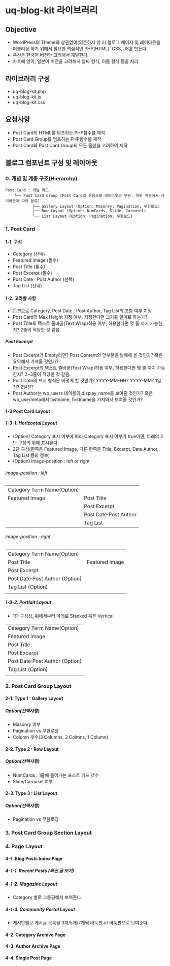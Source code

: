# uq-blog-kit 라이브러리

## Objective

- WordPress의 Theme와 상관없이(의존하지 않고) 블로그 페이지 및 레이아웃을 퍼블리싱 하기 위해서 필요한 핵심적인 PHP(HTML), CSS, JS를 만든다.
- 우선은 한국어 버전만 고려해서 개발한다.
- 차후에 영어, 일본어 버전을 고려해서 날짜 형식, 이름 형식 등을 처리

## 라이브러리 구성

- uq-blog-kit.php
- uq-blog-kit.js
- uq-blog-kit.css

## 요청사항

- Post Card의 HTML를 덤프하는 PHP함수를 제작
- Post Card Group를 덤프하는 PHP함수를 제작
- Post Card와 Post Card Group의 모든 옵션을 고려하여 제작

## 블로그 컴포넌트 구성 및 레이아웃

### 0. 개념 및 계층 구조(Hierarchy)

```script
Post Card : 개별 카드
    └── Post Card Group (Post Card의 묶음으로 레이아웃과 무관. 하위 계층에서 레이아웃에 따라 분류)
            ├── Gallery Layout (Option: Masonry, Pagination, 무한로드)
            ├── Row Layout (Option: NumCards, Slide, Carousel)
            └── List Layout (Option: Pagination, 무한로드)
```

### 1. Post Card

#### 1-1. 구성

- Category (선택)
- Featured Image (필수)
- Post Title (필수)
- Post Excerpt (필수)
- Post Date · Post Author (선택)
- Tag List (선택)

#### 1-2. 고려할 사항

- 옵션으로 Category, Post Date · Post Author, Tag List의 포함 여부 지정
- Post Card의 Max Height 지정 여부, 지정한다면 크기를 얼마로 하는가?
- Post Title의 텍스트 줄바꿈(Text Wrap)허용 여부, 허용한다면 몇 줄 까지 가능한지? 2줄이 적당한 것 같음.

##### Post Excerpt

- Post Excerpt가 Empty라면? Post Content의 앞부분을 발췌해 올 것인가? 혹은 요약해서 가져올 것인가?
- Post Excerpt의 텍스트 줄바꿈(Text Wrap)허용 여부, 허용한다면 몇 줄 까지 가능한지? 2~3줄이 적당한 것 같음.
- Post Date의 표시 형식은 어떻게 할 것인가? YYYY-MM-HH? YYYY-MM? 1일전? 2일전?
- Post Author는 wp_users 테이블의 display_name를 보여줄 것인가? 혹은 wp_usermeta에서 lastname, firstname을 가져와서 보여줄 것인가?

#### 1-3 Post Card Layout

##### 1-3-1. Horizontal Layout

- (Option) Category 표시 여부에 따라 Category 표시 여부가 true이면, 아래의 2단 구성의 위에 표시된다.
- 2단 구성(한쪽은 Featured Image, 다른 한쪽은 Title, Excerpt, Date·Author, Tag List 등의 정보)
- (Option) image-position : left or right

###### image-position : left

|                            |                       |
| :------------------------- | :-------------------- |
| Category Term Name(Option) |                       |
| Featured Image             | Post Title            |
|                            | Post Excerpt          |
|                            | Post Date·Post Author |
|                            | Tag List              |



###### image-position : right

|                                |                |
| :----------------------------- | :------------- |
| Category Term Name(Option)     |                |
| Post Title                     | Featured Image |
| Post Excerpt                   |                |
| Post Date·Post Author (Option) |                |
| Tag List (Option)              |                |
|                                |                |

##### 1-3-2. Portlait Layout

- 1단 구성성, 위에서부터 아래로 Stacked 혹은 Vertical

|                                |
| :----------------------------- |
| Category Term Name(Option)     |
| Featured Image                 |
| Post Title                     |
| Post Excerpt                   |
| Post Date·Post Author (Option) |
| Tag List (Option)              |
|                                |


### 2. Post Card Group Layout

#### 2-1. Type 1 : Gallery Layout

##### Option(선택사항)

- Masonry 여부
- Pagination vs 무한로딩
- Column 갯수(3 Columns, 2 Colmns, 1 Column)

#### 2-2. Type 2 : Row Layout

##### Option(선택사항)

- NumCards : 1줄에 들어가는 포스트 카드 갯수
- Slide/Carousel 여부

#### 2-3. Type 3 : List Layout

##### Option(선택사항)

- Pagination vs 무한로딩


### 3. Post Card Group Section Layout


### 4. Page Layout

#### 4-1. Blog Posts Index Page

##### 4-1-1. Recent Posts (최신 글 보기)

##### 4-1-2. Magazine Layout

- Category 별로 그룹핑해서 보여준다.

##### 4-1-3. Community Portal Layout

- 게시판별로 게시글 목록을 3개/5개/7개씩 바둑판 of 바둑판으로 보여준다.

#### 4-2. Category Archive Page

#### 4-3. Author Archive Page

#### 4-4. Single Post Page



